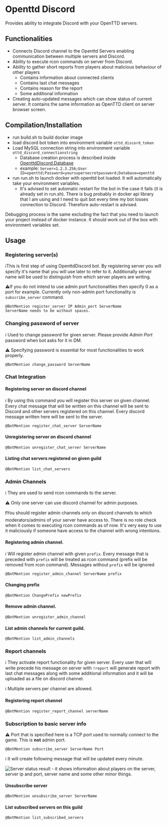 ﻿# Openttd Discord

Provides ability to integrate Discord with your OpenTTD servers.

## Functionalities

* Connects Discord channel to the Openttd Servers enabling communication between multiple servers and Discord.
* Ability to execute rcon commands on server from Discord.
* Ability to gather short reports from players about malicious behaviour of other players
    * Contains information about connected clients
    * Contains last chat messages
    * Contains reason for the report
    * Some additional information
* Creating auto-updated messages which can show status of current server.
It contains the same information as OpenTTD client on server browser screen.

## Compilation/Installation

* run build.sh to build docker image
* load discord bot token into environment variable `ottd_discord_token`
* Load MySQL connection string into environment variable `ottd_discord_connectionstring`
	* Database creation process is described inside [OpenttdDiscord.Database](https://github.com/shoter/OpenttdDiscord/tree/master/OpenttdDiscord.Database)
	* example: `Server=1.2.3.256;User ID=openttd;Password=yoursupersecretpassword;Database=openttd`
* run run.sh to launch docker with openttd bot loaded. It will automatically take your environment variables.
    * It's advised to set automatic restart for the bot in the case it fails (it is already set in run.sh).
    There is bug probably in docker api library that I am using and I need to quit bot every time my bot
    losses connection to Discord. Therefore auto-restart is advised.


Debugging process is the same excluding the fact that you need to launch your project instead of docker instance. 
It should work out of the box with environment variables set.


## Usage

### Registering server(s)

ℹ️This is first step of using OpenttdDiscord bot. By registering server you will specify it's name that you will use
later to refer to it. Additionally server name will be used to distinguish from which server players are writing.

⚠️If you do not intend to use admin port functionalities then specify 0 as a port for example.
Currently only non-admin port functionality is `subscribe_server` command.

```
@BotMention register_server IP Admin_port ServerName
ServerName needs to be without spaces.
```


### Changing password of server

ℹ Used to change password for given server. Please provide *Admin Port* password when bot asks for it in DM.

⚠ Specifying password is essential for most functionalities to work properly.

```
@BotMention change_password ServerName
```

### Chat Integration

#### Registering server on discord channel

ℹ By using this command you will register this server on given channel.
Every chat message that will be written on this channel will be sent to Discord and other servers registered on this channel.
Every discord message written here will be sent to the server.

```
@BotMention register_chat_server ServerName
```

#### Unregistering server on discord channel

```
@BotMention unregister_chat_server ServerName
```

#### Listing chat servers registered on given guild

```
@BotMention list_chat_servers
```

### Admin Channels

ℹ  They are used to send rcon commands to the server.

⚠ Only one server can use discord channel for admin purposes.

❗️You should register admin channels only on discord channels to which moderators/admins of your server have access to.
There is no role check when it comes to executing rcon commands as of now. It's very easy to use it maliciously if someone
have access to the channel with wrong intentions.

#### Registering admin channel.

ℹ Will register admin channel with given `prefix`. 
Every message that is preceded with `prefix` will be treated as rcon command (prefix will be removed from rcon command).
Messages without `prefix` will be ignored

```
@BotMention register_admin_channel ServerName prefix
```

#### Changing prefix

```
@BotMention ChangePrefix newPrefix 
```

#### Remove admin channel.

```
@BotMention unregister_admin_channel
```

#### List admin channels for current guild.

```
@BotMention list_admin_channels
```


### Report channels

ℹ  They activate report functionality for given server. 
Every user that will write precede his message on server with `!report` will generate report with last chat messages along with
some additional information and it will be uploaded as a file on discord channel.

ℹ  Multiple servers per channel are allowed.

#### Registering report channel

```
@BotMention register_report_channel serverName
```


### Subscription to basic server info

⚠ Port that is specified here is a TCP port used to normally connect to the game. This is **not** admin port.

```
@BotMention subscribe_server ServerName Port
```

ℹ It will create following message that will be updated every minute.
 
![Server status result - it shows information about players on the server, server ip and port, server name and some other minor things.](https://github.com/shoter/OpenttdDiscord/raw/master/media/server_status.png)


#### Unsubscribe server


```
@BotMention unsubscribe_server ServerName
```

#### List subscribed servers on this guild

```
@BotMention list_subscribed_servers
```

